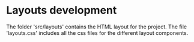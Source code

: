 # Layouts development
The folder 'src/layouts' contains the HTML layout for the project.
The file 'layouts.css' includes all the css files for the different layout components.